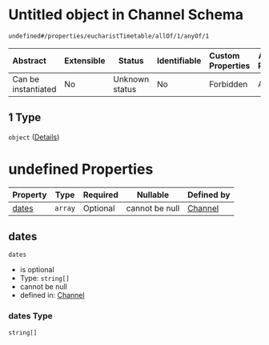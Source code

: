 # Untitled object in Channel Schema

```txt
undefined#/properties/eucharistTimetable/allOf/1/anyOf/1
```




| Abstract            | Extensible | Status         | Identifiable | Custom Properties | Additional Properties | Access Restrictions | Defined In                                                                 |
| :------------------ | ---------- | -------------- | ------------ | :---------------- | --------------------- | ------------------- | -------------------------------------------------------------------------- |
| Can be instantiated | No         | Unknown status | No           | Forbidden         | Allowed               | none                | [channel.schema.json\*](../out/channel.schema.json "open original schema") |

## 1 Type

`object` ([Details](channel-properties-eucharisttimetable-allof-1-anyof-1.md))

# undefined Properties

| Property        | Type    | Required | Nullable       | Defined by                                                                                                                                                       |
| :-------------- | ------- | -------- | -------------- | :--------------------------------------------------------------------------------------------------------------------------------------------------------------- |
| [dates](#dates) | `array` | Optional | cannot be null | [Channel](channel-properties-eucharisttimetable-allof-1-anyof-1-properties-dates.md "undefined#/properties/eucharistTimetable/allOf/1/anyOf/1/properties/dates") |

## dates




`dates`

-   is optional
-   Type: `string[]`
-   cannot be null
-   defined in: [Channel](channel-properties-eucharisttimetable-allof-1-anyof-1-properties-dates.md "undefined#/properties/eucharistTimetable/allOf/1/anyOf/1/properties/dates")

### dates Type

`string[]`
